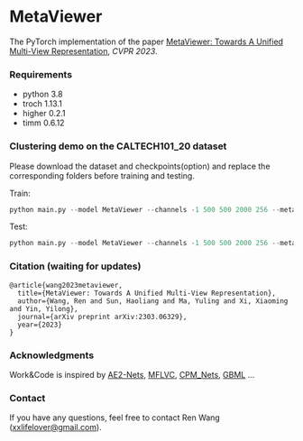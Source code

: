 # MetaViewer

The PyTorch implementation of the paper [MetaViewer: Towards A Unified Multi-View Representation](https://arxiv.org/pdf/2303.06329.pdf), *CVPR 2023*.


### Requirements
- python 3.8
- troch 1.13.1
- higher 0.2.1
- timm 0.6.12


### Clustering demo on the CALTECH101_20 dataset

Please download the dataset and checkpoints(option) and replace the corresponding folders before training and testing.

Train:  
```python
python main.py --model MetaViewer --channels -1 500 500 2000 256 --meta_channels -1 32
```

Test:
```python
python main.py --model MetaViewer --channels -1 500 500 2000 256 --meta_channels -1 32 --testing
```


### Citation (waiting for updates)
```
@article{wang2023metaviewer,
  title={MetaViewer: Towards A Unified Multi-View Representation},
  author={Wang, Ren and Sun, Haoliang and Ma, Yuling and Xi, Xiaoming and Yin, Yilong},
  journal={arXiv preprint arXiv:2303.06329},
  year={2023}
}
```

### Acknowledgments

Work&Code is inspired by [AE2-Nets](https://github.com/willow617/AE2-Nets), [MFLVC](https://github.com/SubmissionsIn/MFLVC), [CPM_Nets](https://github.com/hanmenghan/CPM_Nets), [GBML](https://github.com/sungyubkim/GBML) ... 

### Contact
If you have any questions, feel free to contact Ren Wang (xxlifelover@gmail.com). 

